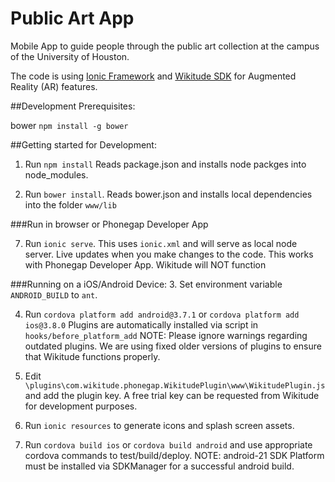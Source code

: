 Public Art App
==========
Mobile App to guide people through the public art collection at the campus of the University of Houston.

The code is using [Ionic Framework](http://ionicframework.com/) and [Wikitude SDK](http://www.wikitude.com/products/wikitude-sdk/) for Augmented Reality (AR) features.

##Development Prerequisites:

bower `npm install -g bower`



##Getting started for Development:

1. Run `npm install` Reads package.json and installs node packges into node_modules.

2. Run `bower install`. Reads bower.json and installs local dependencies into the folder `www/lib`

###Run in browser or Phonegap Developer App
 
7. Run `ionic serve`.
This uses `ionic.xml` and will serve as local node server. Live updates when you make changes to the code. This works with Phonegap Developer App. Wikitude will NOT function

###Running on a iOS/Android Device:
3. Set environment variable `ANDROID_BUILD` to `ant`.

4. Run `cordova platform add android@3.7.1` or `cordova platform add ios@3.8.0` Plugins are automatically installed via script in `hooks/before_platform_add`
NOTE: Please ignore warnings regarding outdated plugins. We are using fixed older versions of plugins to ensure that Wikitude functions properly.

5. Edit `\plugins\com.wikitude.phonegap.WikitudePlugin\www\WikitudePlugin.js` and add the plugin key. A free trial key can be requested from Wikitude for development purposes.

6. Run `ionic resources` to generate icons and splash screen assets.

7. Run `cordova build ios` or `cordova build android` and use appropriate cordova commands to test/build/deploy. NOTE: android-21 SDK Platform must be installed via SDKManager for a successful android build.
